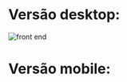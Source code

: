 <h1>Versão desktop: </h1>

![front end](https://github.com/w4rCode/a/assets/84465419/69fe352c-8395-4dad-bdef-2bd7197ec6c9)

<h1>Versão mobile: </h1>
